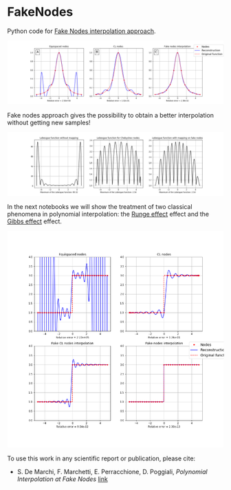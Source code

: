 # FakeNodes
Python code for [Fake Nodes interpolation approach](FakeNodes.ipynb).

![fig1](runge_interp.png)

Fake nodes approach gives the possibility to obtain a better interpolation without getting new samples!

![fig2](runge_lebesgue.png)

In the next notebooks we will show the treatment of two classical phenomena in polynomial interpolation: the [Runge effect](https://en.wikipedia.org/wiki/Runge%27s_phenomenon) effect and the [Gibbs effect](https://en.m.wikipedia.org/wiki/Gibbs_phenomenon#Solutions) effect.

![fig3](gibbs_interp2.png)


To use this work in any scientific report or publication, please cite:

 * S. De Marchi, F. Marchetti, E. Perracchione, D. Poggiali, *Polynomial Interpolation at Fake Nodes* [link](https://www.researchgate.net/publication/331329978_Polynomial_interpolation_via_mapped_bases_without_resampling/)
